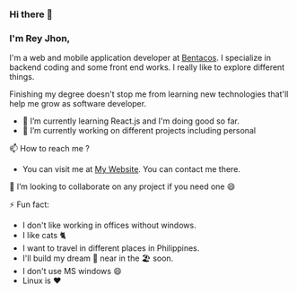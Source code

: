 ### Hi there 👋

### I'm Rey Jhon,
I'm a web and mobile application developer at [Bentacos](https://bentacos.com). I specialize in backend coding and some front end works. I really like to explore different things.

Finishing my degree doesn't stop me from learning new technologies that'll help me grow as software developer.

- 🌱 I’m currently learning React.js and I'm doing good so far.
- 🔭 I’m currently working on different projects including personal

📫 How to reach me ?
- You can visit me at [My Website](https://reyjhon-about.herokuapp.com). You can contact me there.

👯 I’m looking to collaborate on any project if you need one 😄

⚡ Fun fact:
- I don't like working in offices without windows. 
- I like cats 🐈 
- I want to travel in different places in Philippines.
- I'll build my dream 🏡 near in the 🏖️ soon.
- I don't use MS windows 😄
- Linux is ❤️

<!--
**yourjhay/yourjhay** is a ✨ _special_ ✨ repository because its `README.md` (this file) appears on your GitHub profile.

Here are some ideas to get you started:

- 🔭 I’m currently working on ...
- 🌱 I’m currently learning ...
- 👯 I’m looking to collaborate on ...
- 🤔 I’m looking for help with ...
- 💬 Ask me about ...
- 📫 How to reach me: ...
- 😄 Pronouns: ...
- ⚡ Fun fact: ...
-->
